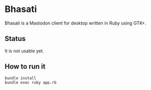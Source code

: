 # Bhasati
Bhasati is a Mastodon client for desktop written in Ruby using GTK+.

## Status

It is not usable yet.

## How to run it

````
bundle install
bundle exec ruby app.rb
````
